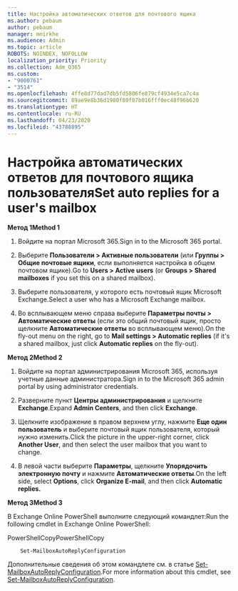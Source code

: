 ```yaml
---
title: Настройка автоматических ответов для почтового ящика
ms.author: pebaum
author: pebaum
manager: mnirkhe
ms.audience: Admin
ms.topic: article
ROBOTS: NOINDEX, NOFOLLOW
localization_priority: Priority
ms.collection: Adm_O365
ms.custom:
- "9000761"
- "3514"
ms.openlocfilehash: 4ffe8d77dad7db5fd5806fe879cf4934e5ca7c4a
ms.sourcegitcommit: 89ae9e8b36d1980f89f07b016fff0ec48f96b620
ms.translationtype: HT
ms.contentlocale: ru-RU
ms.lasthandoff: 04/23/2020
ms.locfileid: "43788895"
---
```

# <a name="set-auto-replies-for-a-users-mailbox"></a><span data-ttu-id="9eb78-102">Настройка автоматических ответов для почтового ящика пользователя</span><span class="sxs-lookup"><span data-stu-id="9eb78-102">Set auto replies for a user's mailbox</span></span>

<span data-ttu-id="9eb78-103">**Метод 1**</span><span class="sxs-lookup"><span data-stu-id="9eb78-103">**Method 1**</span></span>

1. <span data-ttu-id="9eb78-104">Войдите на портал Microsoft 365.</span><span class="sxs-lookup"><span data-stu-id="9eb78-104">Sign in to the Microsoft 365 portal.</span></span>

2. <span data-ttu-id="9eb78-105">Выберите **Пользователи > Активные пользователи** (или **Группы > Общие почтовые ящики**, если выполняется настройка в общем почтовом ящике).</span><span class="sxs-lookup"><span data-stu-id="9eb78-105">Go to **Users > Active users** (or **Groups > Shared mailboxes** if you set this on a shared mailbox).</span></span>

3. <span data-ttu-id="9eb78-106">Выберите пользователя, у которого есть почтовый ящик Microsoft Exchange.</span><span class="sxs-lookup"><span data-stu-id="9eb78-106">Select a user who has a Microsoft Exchange mailbox.</span></span>

4. <span data-ttu-id="9eb78-107">Во всплывающем меню справа выберите **Параметры почты > Автоматические ответы** (если это общий почтовый ящик, просто щелкните **Автоматические ответы** во всплывающем меню).</span><span class="sxs-lookup"><span data-stu-id="9eb78-107">On the fly-out menu on the right, go to **Mail settings > Automatic replies** (if it's a shared mailbox, just click **Automatic replies** on the fly-out).</span></span>

<span data-ttu-id="9eb78-108">**Метод 2**</span><span class="sxs-lookup"><span data-stu-id="9eb78-108">**Method 2**</span></span>

1. <span data-ttu-id="9eb78-109">Войдите на портал администрирования Microsoft 365, используя учетные данные администратора.</span><span class="sxs-lookup"><span data-stu-id="9eb78-109">Sign in to the Microsoft 365 admin portal by using administrator credentials.</span></span>

2. <span data-ttu-id="9eb78-110">Разверните пункт **Центры администрирования** и щелкните **Exchange**.</span><span class="sxs-lookup"><span data-stu-id="9eb78-110">Expand **Admin Centers**, and then click **Exchange**.</span></span>

3. <span data-ttu-id="9eb78-111">Щелкните изображение в правом верхнем углу, нажмите **Еще один пользователь** и выберите почтовый ящик пользователя, который нужно изменить.</span><span class="sxs-lookup"><span data-stu-id="9eb78-111">Click the picture in the upper-right corner, click **Another User**, and then select the user mailbox that you want to change.</span></span>

4. <span data-ttu-id="9eb78-112">В левой части выберите **Параметры**, щелкните **Упорядочить электронную почту** и нажмите **Автоматические ответы**.</span><span class="sxs-lookup"><span data-stu-id="9eb78-112">On the left side, select **Options**, click **Organize E-mail**, and then click **Automatic replies.**</span></span>

<span data-ttu-id="9eb78-113">**Метод 3**</span><span class="sxs-lookup"><span data-stu-id="9eb78-113">**Method 3**</span></span>

<span data-ttu-id="9eb78-114">В Exchange Online PowerShell выполните следующий командлет:</span><span class="sxs-lookup"><span data-stu-id="9eb78-114">Run the following cmdlet in Exchange Online PowerShell:</span></span>

<span data-ttu-id="9eb78-115">PowerShellCopy</span><span class="sxs-lookup"><span data-stu-id="9eb78-115">PowerShellCopy</span></span>

```
    Set-MailboxAutoReplyConfiguration
```

<span data-ttu-id="9eb78-116">Дополнительные сведения об этом командлете см. в статье [Set-MailboxAutoReplyConfiguration](https://docs.microsoft.com/powershell/module/exchange/mailboxes/set-mailboxautoreplyconfiguration).</span><span class="sxs-lookup"><span data-stu-id="9eb78-116">For more information about this cmdlet, see [Set-MailboxAutoReplyConfiguration](https://docs.microsoft.com/powershell/module/exchange/mailboxes/set-mailboxautoreplyconfiguration).</span></span>
